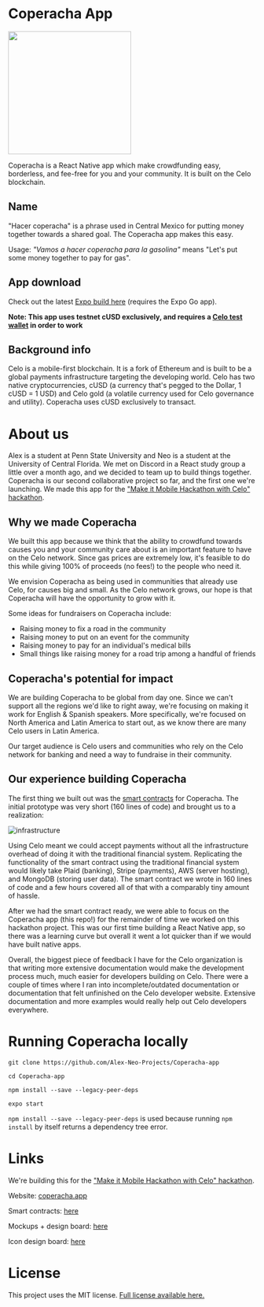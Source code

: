 # Coperacha App   
<img src="https://user-images.githubusercontent.com/7016669/113189335-18a96080-9229-11eb-99a8-db58f03a6f94.png" width="250" height="250">

Coperacha is a React Native app which make crowdfunding easy, borderless, and fee-free for you and your community. It is built on the Celo blockchain. 

## Name

"Hacer coperacha" is a phrase used in Central Mexico for putting money together towards a shared goal. The Coperacha app makes this easy.

Usage: *"Vamos a hacer coperacha para la gasolina"* means "Let's put some money together to pay for gas". 

## App download

Check out the latest [Expo build here](https://expo.io/@alex243/projects/coperacha) (requires the Expo Go app). 

**Note: This app uses testnet cUSD exclusively, and requires a [Celo test wallet](https://celo.org/developers/wallet) in order to work** 

## Background info 
Celo is a mobile-first blockchain. It is a fork of Ethereum and is built to be a global payments infrastructure targeting the developing world. Celo has two native cryptocurrencies, cUSD (a currency that's pegged to the Dollar, 1 cUSD = 1 USD) and Celo gold (a volatile currency used for Celo governance and utility). Coperacha uses cUSD exclusively to transact. 

# About us

Alex is a student at Penn State University and Neo is a student at the University of Central Florida. We met on Discord in a React study group a little over a month ago, and we decided to team up to build things together. Coperacha is our second collaborative project so far, and the first one we're launching. We made this app for the ["Make it Mobile Hackathon with Celo" hackathon](https://gitcoin.co/issue/celo-org/gitcoin/8/100024939). 

## Why we made Coperacha 

We built this app because we think that the ability to crowdfund towards causes you and your community care about is an important feature to have on the Celo network. Since gas prices are extremely low, it's feasible to do this while giving 100% of proceeds (no fees!) to the people who need it. 

We envision Coperacha as being used in communities that already use Celo, for causes big and small. As the Celo network grows, our hope is that Coperacha will have the opportunity to grow with it. 

Some ideas for fundraisers on Coperacha include: 
 - Raising money to fix a road in the community 
 - Raising money to put on an event for the community
 - Raising money to pay for an individual's medical bills
 - Small things like raising money for a road trip among a handful of friends

## Coperacha's potential for impact

We are building Coperacha to be global from day one. Since we can't support all the regions we'd like to right away, we're focusing on making it work for English & Spanish speakers. More specifically, we're focused on North America and Latin America to start out, as we know there are many Celo users in Latin America. 

Our target audience is Celo users and communities who rely on the Celo network for banking and need a way to fundraise in their community. 

## Our experience building Coperacha

The first thing we built out was the [smart contracts](https://github.com/Alex-Neo-Projects/Coperacha-contracts) for Coperacha. The initial prototype was very short (160 lines of code) and brought us to a realization: 

![infrastructure](https://i.imgur.com/3PqEjaF.png)

Using Celo meant we could accept payments without all the infrastructure overhead of doing it with the traditional financial system. Replicating the functionality of the smart contract using the traditional financial system would likely take Plaid (banking), Stripe (payments), AWS (server hosting), and MongoDB (storing user data). The smart contract we wrote in 160 lines of code and a few hours covered all of that with a comparably tiny amount of hassle. 

After we had the smart contract ready, we were able to focus on the Coperacha app (this repo!) for the remainder of time we worked on this hackathon project. This was our first time building a React Native app, so there was a learning curve but overall it went a lot quicker than if we would have built native apps. 

Overall, the biggest piece of feedback I have for the Celo organization is that writing more extensive documentation would make the development process much, much easier for developers building on Celo. There were a couple of times where I ran into incomplete/outdated documentation or documentation that felt unfinished on the Celo developer website. Extensive documentation and more examples would really help out Celo developers everywhere. 

# Running Coperacha locally

```
git clone https://github.com/Alex-Neo-Projects/Coperacha-app

cd Coperacha-app

npm install --save --legacy-peer-deps

expo start
```

``npm install --save --legacy-peer-deps`` is used because running ``npm install`` by itself returns a dependency tree error. 

# Links

We're building this for the ["Make it Mobile Hackathon with Celo" hackathon](https://gitcoin.co/issue/celo-org/gitcoin/8/100024939). 

Website: [coperacha.app](https://www.coperacha.app)

Smart contracts: [here](https://github.com/Alex-Neo-Projects/Coperacha-contracts)

Mockups + design board: [here](https://whimsical.com/coperacha-ExoT2t7gobgXMG3Vpv5RxD)

Icon design board: [here](https://www.figma.com/file/tbGJBHQ2sXIGS71g7Rv4If/Coperacha-Icons?node-id=18%3A152)

# License

This project uses the MIT license. [Full license available here.](https://github.com/Alex-Neo-Projects/Coperacha-app/blob/master/LICENSE)
